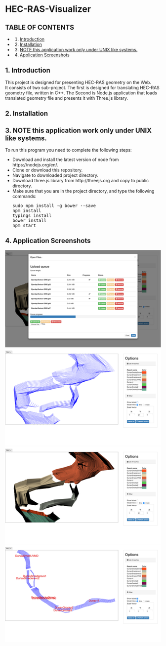 # HEC-RAS-Visualizer

## TABLE OF CONTENTS
<!-- vscode-markdown-toc -->
* 1. [Introduction](#Introduction-0)
* 2. [Installation](#Installation-1)
* 3. [NOTE this application work only under UNIX like systems.](#NOTEthisapplicationworkonlyunderUNIXlikesystems.-2)
* 4. [Application Screenshots](#ApplicationScreenshots-3)

<!-- /vscode-markdown-toc -->

##  1. <a name='Introduction-0'></a>Introduction
This project is designed for presenting HEC-RAS geometry on the Web.  
It consists of two sub-project. The first is designed for translating HEC-RAS geometry file, written in C++. The Second is Node.js application that loads translated geometry file and presents it with Three.js library.
##  2. <a name='Installation-1'></a>Installation
##  3. <a name='NOTEthisapplicationworkonlyunderUNIXlikesystems.-2'></a>NOTE this application work only under UNIX like systems.
To run this program you need to complete the following steps:
<ul>
<li>Download and install the latest version of node from https://nodejs.org/en/.</li>
<li>Clone or download this repository.</li>
<li>Navigate to downloaded project directory.</li>
<li>Download three.js library from http://threejs.org and copy to public directory. </li>
<li>Make sure that you are in the project directory, and type the following commands:</br>
<pre>
sudo npm install -g bower --save
npm install
typings install
bower install
npm start</pre></li>
</li>
</ul>

##  4. <a name='ApplicationScreenshots-3'></a>Application Screenshots
<img src="screenshots/Screen Shot 2016-07-17 at 17.38.05.png" />
<img src="screenshots/Screen Shot 2016-07-17 at 17.36.03.png" />
<img src="screenshots/Screen Shot 2016-07-17 at 17.36.09.png" />
<img src="screenshots/Screen Shot 2016-07-17 at 17.35.42.png" />
